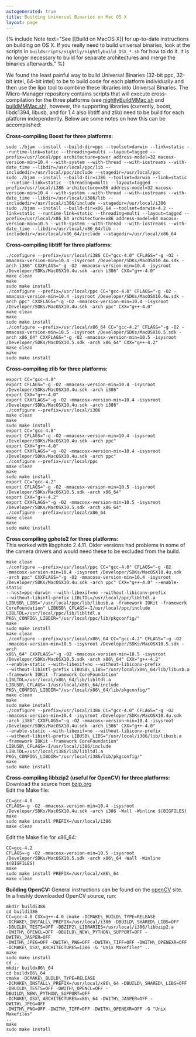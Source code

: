 ```yaml
---
autogenerated: true
title: Building Universal Binaries on Mac OS X
layout: page
---
```


{% include Note text="See [[Build on MacOS X]] for up-to-date instructions on building on OS X. If you really need to build universal binaries, look at the scripts in <code>buildscripts/nightly/nightlybuild_OSX_*.sh</code> for how to do it. It is no longer necessary to build for separate architectures and merge the binaries afterwards." %}

We found the least painful way to build Universal Binaries (32-bit ppc,
32-bit intel, 64-bit intel) to be to build code for each platform
individually and then use the lipo tool to combine these libraries into
Universal Binaries. The Micro-Manager repository contains scripts that
will execute cross-compilation for the three platforms (see
[nightlyBuildMMac.sh](https://valelab.ucsf.edu/svn/micromanager2/branches/micromanager1.3/MacInstaller/nightlyBuildMMMac.sh)
and
[buildMMMac.sh](https://valelab.ucsf.edu/svn/micromanager2/branches/micromanager1.3/MacInstaller/buildMMMac.sh)),
however, the supporting libraries (currently, boost, libdc1394, libusb,
and for 1.4 also libtiff and zlib) need to be build for each platform
independently. Below are some notes on how this can be accomplished:

**Cross-compiling Boost for three platforms:**  
```
sudo ./bjam --install --build-dir=ppc --toolset=darwin --link=static --runtime-link=static --threading=multi --layout=tagged --prefix=/usr/local/ppc architecture=power address-model=32 macosx-version-min=10.4 --with-system --with-thread --with-iostreams --with-date_time --libdir=/usr/local/ppc/lib --includedir=/usr/local/ppc/include --stagedir=/usr/local/ppc
sudo ./bjam --install --build-dir=i386 --toolset=darwin --link=static --runtime-link=static --threading=multi --layout=tagged --prefix=/usr/local/i386 architecture=x86 address-model=32 macosx-version-min=10.4 --with-system --with-thread --with-iostreams --with-date_time --libdir=/usr/local/i386/lib --includedir=/usr/local/i386/include --stagedir=/usr/local/i386
sudo ./bjam --install --build-dir=x86_64 --toolset=darwin-4.2 --link=static --runtime-link=static --threading=multi --layout=tagged --prefix=/usr/local/x86_64 architecture=x86 address-model=64 macosx-version-min=10.5 --with-system --with-thread --with-iostreams --with-date_time --libdir=/usr/local/x86_64/lib --includedir=/usr/local/x86_64/include --stagedir=/usr/local/x86_64
```

**Cross-compiling libtiff for three platforms:**  
```
./configure --prefix=/usr/local/i386 CC="gcc-4.0" CFLAGS="-g -O2 -mmacosx-version-min=10.4 -isysroot /Developer/SDKs/MacOSX10.4u.sdk -arch i386" CXXFLAGS="-g -O2 -mmacosx-version-min=10.4 -isysroot /Developer/SDKs/MacOSX10.4u.sdk -arch i386" CXX="g++-4.0"
make clean
make
sudo make install
./configure --prefix=/usr/local/ppc CC="gcc-4.0" CFLAGS="-g -O2 -mmacosx-version-min=10.4 -isysroot /Developer/SDKs/MacOSX10.4u.sdk -arch ppc" CXXFLAGS="-g -O2 -mmacosx-version-min=10.4 -isysroot /Developer/SDKs/MacOSX10.4u.sdk -arch ppc" CXX="g++-4.0"
make clean
make
sudo make install
./configure --prefix=/usr/local/x86_64 CC="gcc-4.2" CFLAGS="-g -O2 -mmacosx-version-min=10.5 -isysroot /Developer/SDKs/MacOSX10.5.sdk -arch x86_64" CXXFLAGS="-g -O2 -mmacosx-version-min=10.5 -isysroot /Developer/SDKs/MacOSX10.5.sdk -arch x86_64" CXX="g++-4.2"
make clean
make
sudo make install
```

**Cross-compiling zlib for three platforms:**  
```
export CC="gcc-4.0"
export CFLAGS="-g -O2 -mmacosx-version-min=10.4 -isysroot /Developer/SDKs/MacOSX10.4u.sdk -arch i386"
export CXX="g++-4.0"
export CXXFLAGS="-g -O2 -mmacosx-version-min=10.4 -isysroot /Developer/SDKs/MacOSX10.4u.sdk -arch i386"
./configure --prefix=/usr/local/i386
make clean
make
sudo make install
export CC="gcc-4.0"
export CFLAGS="-g -O2 -mmacosx-version-min=10.4 -isysroot /Developer/SDKs/MacOSX10.4u.sdk -arch ppc"
export CXX="g++-4.0"
export CXXFLAGS="-g -O2 -mmacosx-version-min=10.4 -isysroot /Developer/SDKs/MacOSX10.4u.sdk -arch ppc"
./configure --prefix=/usr/local/ppc
make clean
make
sudo make install
export CC="gcc-4.2"
export CFLAGS="-g -O2 -mmacosx-version-min=10.5 -isysroot /Developer/SDKs/MacOSX10.5.sdk -arch x86_64"
export CXX="g++-4.2"
export CXXFLAGS="-g -O2 -mmacosx-version-min=10.5 -isysroot /Developer/SDKs/MacOSX10.5.sdk -arch x86_64"
./configure --prefix=/usr/local/x86_64
make clean
make
sudo make install
```

**Cross compiling gphoto2 for three platforms:**  
This worked with libgphoto 2.4.11. Older versions had problems in some
of the camera drivers and would need these to be excluded from the
build.  
```
make clean  
./configure --prefix=/usr/local/ppc CC="gcc-4.0" CFLAGS="-g -O2
-mmacosx-version-min=10.4 -isysroot /Developer/SDKs/MacOSX10.4u.sdk
-arch ppc" CXXFLAGS="-g -O2 -mmacosx-version-min=10.4 -isysroot
/Developer/SDKs/MacOSX10.4u.sdk -arch ppc" CXX="g++-4.0" --enable-static
--host=ppc-darwin --with-libexif=no --without-libiconv-prefix
--without-libintl-prefix LIBLTDL=/usr/local/ppc/libltdl.a
LIBUSB\_LIBS="/usr/local/ppc/lib/libusb.a -framework IOKit -framework
CoreFoundation" LIBUSB\_CFLAGS=-I/usr/local/ppc/include
LIBLTDL=/usr/local/ppc/lib/libltdl.a
PKG\_CONFIG\_LIBDIR="/usr/local/ppc/lib/pkgconfig/"  
make  
sudo make install  
make clean  
./configure --prefix=/usr/local/x86\_64 CC="gcc-4.2" CFLAGS="-g -O2
-mmacosx-version-min=10.5 -isysroot /Developer/SDKs/MacOSX10.5.sdk -arch
x86\_64" CXXFLAGS="-g -O2 -mmacosx-version-min=10.5 -isysroot
/Developer/SDKs/MacOSX10.5.sdk -arch x86\_64" CXX="g++-4.2"
--enable-static --with-libexif=no --without-libiconv-prefix
--without-libintl-prefix LIBUSB\_LIBS="/usr/local/x86\_64/lib/libusb.a
-framework IOKit -framework CoreFoundation"
LIBLTDL=/usr/local/x86\_64/lib/libltdl.a
LIBUSB\_CFLAGS=-I/usr/local/x86\_64/include
PKG\_CONFIG\_LIBDIR="/usr/local/x86\_64/lib/pkgconfig/"  
make clean  
make  
sudo make install  
./configure --prefix=/usr/local/i386 CC="gcc-4.0" CFLAGS="-g -O2
-mmacosx-version-min=10.4 -isysroot /Developer/SDKs/MacOSX10.4u.sdk
-arch i386" CXXFLAGS="-g -O2 -mmacosx-version-min=10.4 -isysroot
/Developer/SDKs/MacOSX10.4u.sdk -arch i386" CXX="g++-4.0"
--enable-static --with-libexif=no --without-libiconv-prefix
--without-libintl-prefix LIBUSB\_LIBS="/usr/local/i386/lib/libusb.a
-framework IOKit -framework CoreFoundation"
LIBUSB\_CFLAGS=-I/usr/local/i386/include
LIBLTDL=/usr/local/i386/lib/libltdl.a
PKG\_CONFIG\_LIBDIR="/usr/local/i386/lib/pkgconfig/"  
make  
sudo make install  
```

**Cross-compiling libbzip2 (useful for OpenCV) for three platforms:**
Download the source from [bzip.org](http://www.bzip.org/)  
Edit the Make file:  
```
CC=gcc-4.0  
CFLAGS=-g -O2 -mmacosx-version-min=10.4 -isysroot
/Developer/SDKs/MacOSX10.4u.sdk -arch i386 -Wall -Winline $(BIGFILES)  
make  
sudo make install PREFIX=/usr/local/i386  
make clean  
```

Edit the Make file for x86_64:  
```
CC=gcc-4.2  
CFLAGS=-g -O2 -mmacosx-version-min=10.5 -isysroot
/Developer/SDKs/MacOSX10.5.sdk -arch x86\_64 -Wall -Winline
$(BIGFILES)  
make  
sudo make install PREFIX=/usr/local/x86\_64  
make clean  
```

**Building OpenCV:** General instructions can be found on the
[openCV](http://opencv.willowgarage.com/wiki/InstallGuide) site.  
In a freshly downloaded OpenCV source, run:  
```
mkdir buildi386  
cd buildi386  
CC=gcc-4.0 CXX=g++-4.0 cmake -DCMAKE\_BUILD\_TYPE=RELEASE
-DCMAKE\_INSTALL\_PREFIX=/usr/local/i386 -DBUILD\_SHARED\_LIBS=OFF
-DBUILD\_TESTS=OFF -DBZIP2\_LIBRARIES=/usr/local/i386/libbzip2.a
-DWITH\_OPENCL=OFF -DBUILD\_NEW\_PYTHON\_SUPPORT=OFF -DWITH\_JASPER=OFF
-DWITH\_JPEG=OFF -DWITH\_PNG=OFF -DWITH\_TIFF=OFF -DWITH\_OPENEXR=OFF
-DCMAKE\_OSX\_ARCHITECTURES=i386 -G "Unix Makefiles" ..  
make  
sudo make install  
cd ..  
mkdir buildx86\_64  
cd buildx86\_64  
cmake -DCMAKE\_BUILD\_TYPE=RELEASE
-DCMAKE\_INSTALL\_PREFIX=/usr/local/x86\_64 -DBUILD\_SHARED\_LIBS=OFF
-DBUILD\_TESTS=OFF -DWITH\_OPENCL=OFF -DBUILD\_NEW\_PYTHON\_SUPPORT=OFF
-DCMAKE\_OSX\_ARCHITECTURES=x86\_64 -DWITH\_JASPER=OFF -DWITH\_JPEG=OFF
-DWITH\_PNG=OFF -DWITH\_TIFF=OFF -DWITH\_OPENEXR=OFF -G "Unix Makefiles"
..  
make  
sudo make install  
```
